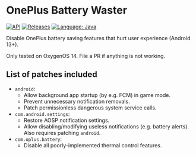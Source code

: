 # OnePlus Battery Waster

[![API](https://img.shields.io/badge/API-33%2B-brightgreen.svg?style=flat)](https://android-arsenal.com/api?level=33)
[![Releases](https://img.shields.io/github/downloads/Xposed-Modules-Repo/be.mygod.oplus.batterywaster/total.svg)](https://github.com/Xposed-Modules-Repo/be.mygod.oplus.batterywaster/releases)
[![Language: Java](https://img.shields.io/github/languages/top/Xposed-Modules-Repo/be.mygod.oplus.batterywaster.svg)](https://github.com/Xposed-Modules-Repo/be.mygod.oplus.batterywaster/search?l=java)

Disable OnePlus battery saving features that hurt user experience (Android 13+).

Only tested on OxygenOS 14.
File a PR if anything is not working.

## List of patches included

* `android`:
  - Allow background app startup (by e.g. FCM) in game mode.
  - Prevent unnecessary notification removals.
  - Patch permissionless dangerous system service calls.
* `com.android.settings`:
  - Restore AOSP notification settings.
  - Allow disabling/modifying useless notifications (e.g. battery alerts).
    Also requires patching `android`.
* `com.oplus.battery`:
  - Disable all poorly-implemented thermal control features.
